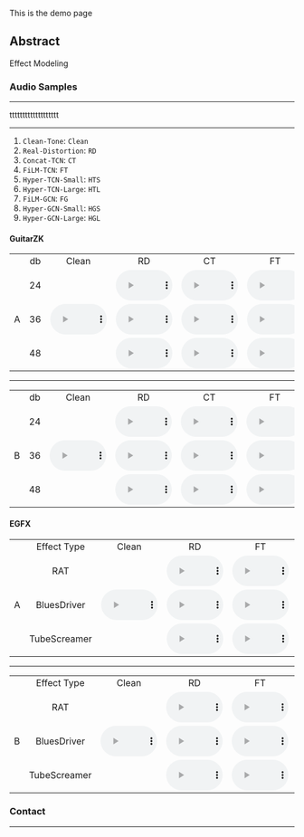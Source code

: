 This is the demo page

## Abstract
Effect Modeling 


### Audio Samples

<hr>
ttttttttttttttttttt

<hr>

1. `Clean-Tone`: `Clean`
2. `Real-Distortion`: `RD`
3. `Concat-TCN`: `CT`
4. `FiLM-TCN`:  `FT`
5. `Hyper-TCN-Small`: `HTS`
6. `Hyper-TCN-Large`: `HTL`
7. `FiLM-GCN`: `FG`
8. `Hyper-GCN-Small`: `HGS`
9. `Hyper-GCN-Large`: `HGL` 

#### GuitarZK

<table style='text-align: center;'>
  <tbody>
    <tr>
      <td></td>
      <td>db</td>
      <td>Clean</td>
      <td>RD</td>
      <td>CT</td>
      <td>FT</td>
      <td>HTS</td>
      <td>HTL</td>
      <td>FG</td>
      <td>HGS</td>
      <td>HGL</td>
    </tr>
    <tr>
      <td rowspan="0">A</td>
      <td>24</td>
      <td rowspan="0"><audio controls="" style="width: 100px;"><source src="./assets/audios/a/clean.wav" type="audio/mpeg" /></audio></td>
      <td><audio controls="" style="width: 100px;"><source src="./assets/audios/a/rd_24.wav" type="audio/mpeg" /></audio></td>
      <td><audio controls="" style="width: 100px;"><source src="./assets/audios/a/ct_24.wav" type="audio/mpeg" /></audio></td>
      <td><audio controls="" style="width: 100px;"><source src="./assets/audios/a/ft_24.wav" type="audio/mpeg" /></audio></td>
      <td><audio controls="" style="width: 100px;"><source src="./assets/audios/a/hts_24.wav" type="audio/mpeg" /></audio></td>
      <td><audio controls="" style="width: 100px;"><source src="./assets/audios/a/htl_24.wav" type="audio/mpeg" /></audio></td>
      <td><audio controls="" style="width: 100px;"><source src="./assets/audios/a/fg_24.wav" type="audio/mpeg" /></audio></td>
      <td><audio controls="" style="width: 100px;"><source src="./assets/audios/a/hgl_24.wav" type="audio/mpeg" /></audio></td>
      <td><audio controls="" style="width: 100px;"><source src="./assets/audios/a/hgl_24.wav" type="audio/mpeg" /></audio></td>
    </tr>
    <tr>
      <td>36</td>
      <td><audio controls="" style="width: 100px;"><source src="./assets/audios/a/rd_36.wav" type="audio/mpeg" /></audio></td>
      <td><audio controls="" style="width: 100px;"><source src="./assets/audios/a/ct_36.wav" type="audio/mpeg" /></audio></td>
      <td><audio controls="" style="width: 100px;"><source src="./assets/audios/a/ft_36.wav" type="audio/mpeg" /></audio></td>
      <td><audio controls="" style="width: 100px;"><source src="./assets/audios/a/hts_36.wav" type="audio/mpeg" /></audio></td>
      <td><audio controls="" style="width: 100px;"><source src="./assets/audios/a/htl_36.wav" type="audio/mpeg" /></audio></td>
      <td><audio controls="" style="width: 100px;"><source src="./assets/audios/a/fg_36.wav" type="audio/mpeg" /></audio></td>
      <td><audio controls="" style="width: 100px;"><source src="./assets/audios/a/hgl_36.wav" type="audio/mpeg" /></audio></td>
      <td><audio controls="" style="width: 100px;"><source src="./assets/audios/a/hgl_36.wav" type="audio/mpeg" /></audio></td>
    </tr>
    <tr>
      <td>48</td>
      <td><audio controls="" style="width: 100px;"><source src="./assets/audios/a/rd_48.wav" type="audio/mpeg" /></audio></td>
      <td><audio controls="" style="width: 100px;"><source src="./assets/audios/a/ct_48.wav" type="audio/mpeg" /></audio></td>
      <td><audio controls="" style="width: 100px;"><source src="./assets/audios/a/ft_48.wav" type="audio/mpeg" /></audio></td>
      <td><audio controls="" style="width: 100px;"><source src="./assets/audios/a/hts_48.wav" type="audio/mpeg" /></audio></td>
      <td><audio controls="" style="width: 100px;"><source src="./assets/audios/a/htl_48.wav" type="audio/mpeg" /></audio></td>
      <td><audio controls="" style="width: 100px;"><source src="./assets/audios/a/fg_48.wav" type="audio/mpeg" /></audio></td>
      <td><audio controls="" style="width: 100px;"><source src="./assets/audios/a/hgl_48.wav" type="audio/mpeg" /></audio></td>
      <td><audio controls="" style="width: 100px;"><source src="./assets/audios/a/hgl_48.wav" type="audio/mpeg" /></audio></td>
    </tr>
  </tbody>
</table>

<hr>

<table style='text-align: center;'>
  <tbody>
    <tr>
      <td></td>
      <td>db</td>
      <td>Clean</td>
      <td>RD</td>
      <td>CT</td>
      <td>FT</td>
      <td>HTS</td>
      <td>HTL</td>
      <td>FG</td>
      <td>HGS</td>
      <td>HGL</td>
    </tr>
    <tr>
      <td rowspan="0">B</td>
      <td>24</td>
      <td rowspan="0"><audio controls="" style="width: 100px;"><source src="./assets/audios/b/cleantone.wav" type="audio/mpeg" /></audio></td>
      <td><audio controls="" style="width: 100px;"><source src="./assets/audios/b/rd_24.wav" type="audio/mpeg" /></audio></td>
      <td><audio controls="" style="width: 100px;"><source src="./assets/audios/b/ct_24.wav" type="audio/mpeg" /></audio></td>
      <td><audio controls="" style="width: 100px;"><source src="./assets/audios/b/ft_24.wav" type="audio/mpeg" /></audio></td>
      <td><audio controls="" style="width: 100px;"><source src="./assets/audios/b/hts_24.wav" type="audio/mpeg" /></audio></td>
      <td><audio controls="" style="width: 100px;"><source src="./assets/audios/b/htl_24.wav" type="audio/mpeg" /></audio></td>
      <td><audio controls="" style="width: 100px;"><source src="./assets/audios/b/fg_24.wav" type="audio/mpeg" /></audio></td>
      <td><audio controls="" style="width: 100px;"><source src="./assets/audios/b/hgl_24.wav" type="audio/mpeg" /></audio></td>
      <td><audio controls="" style="width: 100px;"><source src="./assets/audios/b/hgl_24.wav" type="audio/mpeg" /></audio></td>
    </tr>
    <tr>
      <td>36</td>
      <td><audio controls="" style="width: 100px;"><source src="./assets/audios/b/rd_36.wav" type="audio/mpeg" /></audio></td>
      <td><audio controls="" style="width: 100px;"><source src="./assets/audios/b/ct_36.wav" type="audio/mpeg" /></audio></td>
      <td><audio controls="" style="width: 100px;"><source src="./assets/audios/b/ft_36.wav" type="audio/mpeg" /></audio></td>
      <td><audio controls="" style="width: 100px;"><source src="./assets/audios/b/hts_36.wav" type="audio/mpeg" /></audio></td>
      <td><audio controls="" style="width: 100px;"><source src="./assets/audios/b/htl_36.wav" type="audio/mpeg" /></audio></td>
      <td><audio controls="" style="width: 100px;"><source src="./assets/audios/b/fg_36.wav" type="audio/mpeg" /></audio></td>
      <td><audio controls="" style="width: 100px;"><source src="./assets/audios/b/hgl_36.wav" type="audio/mpeg" /></audio></td>
      <td><audio controls="" style="width: 100px;"><source src="./assets/audios/b/hgl_36.wav" type="audio/mpeg" /></audio></td>
    </tr>
    <tr>
      <td>48</td>
      <td><audio controls="" style="width: 100px;"><source src="./assets/audios/b/rd_48.wav" type="audio/mpeg" /></audio></td>
      <td><audio controls="" style="width: 100px;"><source src="./assets/audios/b/ct_48.wav" type="audio/mpeg" /></audio></td>
      <td><audio controls="" style="width: 100px;"><source src="./assets/audios/b/ft_48.wav" type="audio/mpeg" /></audio></td>
      <td><audio controls="" style="width: 100px;"><source src="./assets/audios/b/hts_48.wav" type="audio/mpeg" /></audio></td>
      <td><audio controls="" style="width: 100px;"><source src="./assets/audios/b/htl_48.wav" type="audio/mpeg" /></audio></td>
      <td><audio controls="" style="width: 100px;"><source src="./assets/audios/b/fg_48.wav" type="audio/mpeg" /></audio></td>
      <td><audio controls="" style="width: 100px;"><source src="./assets/audios/b/hgl_48.wav" type="audio/mpeg" /></audio></td>
      <td><audio controls="" style="width: 100px;"><source src="./assets/audios/b/hgl_48.wav" type="audio/mpeg" /></audio></td>
    </tr>
  </tbody>
</table>

#### EGFX

<table style='text-align: center;'>
  <tbody>
    <tr>
      <td></td>
      <td>Effect Type</td>
      <td>Clean</td>
      <td>RD</td>
      <td>FT</td>
      <td>HTS</td>
      <td>HTL</td>
      <td>FG</td>
      <td>HGS</td>
      <td>HGL</td>
    </tr>
    <tr>
      <td rowspan="0">A</td>
      <td>RAT</td>
      <td rowspan="0"><audio controls="" style="width: 100px;"><source src="./assets/audios/c/clean.wav" type="audio/mpeg" /></audio></td>
      <td><audio controls="" style="width: 100px;"><source src="./assets/audios/c/rd-RAT.wav" type="audio/mpeg" /></audio></td>
      <td><audio controls="" style="width: 100px;"><source src="./assets/audios/c/ft-RAT.wav" type="audio/mpeg" /></audio></td>
      <td><audio controls="" style="width: 100px;"><source src="./assets/audios/c/hts-RAT.wav" type="audio/mpeg" /></audio></td>
      <td><audio controls="" style="width: 100px;"><source src="./assets/audios/c/htl-RAT.wav" type="audio/mpeg" /></audio></td>
      <td><audio controls="" style="width: 100px;"><source src="./assets/audios/c/fg-RAT.wav" type="audio/mpeg" /></audio></td>
      <td><audio controls="" style="width: 100px;"><source src="./assets/audios/c/hgl-RAT.wav" type="audio/mpeg" /></audio></td>
      <td><audio controls="" style="width: 100px;"><source src="./assets/audios/c/hgl-RAT.wav" type="audio/mpeg" /></audio></td>
    </tr>
    <tr>
      <td>BluesDriver</td>
      <td><audio controls="" style="width: 100px;"><source src="./assets/audios/c/rd-BluesDriver.wav" type="audio/mpeg" /></audio></td>
      <td><audio controls="" style="width: 100px;"><source src="./assets/audios/c/ft-BluesDriver.wav" type="audio/mpeg" /></audio></td>
      <td><audio controls="" style="width: 100px;"><source src="./assets/audios/c/hts-BluesDriver.wav" type="audio/mpeg" /></audio></td>
      <td><audio controls="" style="width: 100px;"><source src="./assets/audios/c/htl-BluesDriver.wav" type="audio/mpeg" /></audio></td>
      <td><audio controls="" style="width: 100px;"><source src="./assets/audios/c/fg-BluesDriver.wav" type="audio/mpeg" /></audio></td>
      <td><audio controls="" style="width: 100px;"><source src="./assets/audios/c/hgl-BluesDriver.wav" type="audio/mpeg" /></audio></td>
      <td><audio controls="" style="width: 100px;"><source src="./assets/audios/c/hgl-BluesDriver.wav" type="audio/mpeg" /></audio></td>
    </tr>
    <tr>
      <td>TubeScreamer</td>
      <td><audio controls="" style="width: 100px;"><source src="./assets/audios/c/rd-TubeScreamer.wav" type="audio/mpeg" /></audio></td>
      <td><audio controls="" style="width: 100px;"><source src="./assets/audios/c/ft-TubeScreamer.wav" type="audio/mpeg" /></audio></td>
      <td><audio controls="" style="width: 100px;"><source src="./assets/audios/c/hts-TubeScreamer.wav" type="audio/mpeg" /></audio></td>
      <td><audio controls="" style="width: 100px;"><source src="./assets/audios/c/htl-TubeScreamer.wav" type="audio/mpeg" /></audio></td>
      <td><audio controls="" style="width: 100px;"><source src="./assets/audios/c/fg-TubeScreamer.wav" type="audio/mpeg" /></audio></td>
      <td><audio controls="" style="width: 100px;"><source src="./assets/audios/c/hgl-TubeScreamer.wav" type="audio/mpeg" /></audio></td>
      <td><audio controls="" style="width: 100px;"><source src="./assets/audios/c/hgl-TubeScreamer.wav" type="audio/mpeg" /></audio></td>
    </tr>
  </tbody>
</table>

<hr>

<table style='text-align: center;'>
  <tbody>
    <tr>
      <td></td>
      <td>Effect Type</td>
      <td>Clean</td>
      <td>RD</td>
      <td>FT</td>
      <td>HTS</td>
      <td>HTL</td>
      <td>FG</td>
      <td>HGS</td>
      <td>HGL</td>
    </tr>
    <tr>
      <td rowspan="0">B</td>
      <td>RAT</td>
      <td rowspan="0"><audio controls="" style="width: 100px;"><source src="./assets/audios/d/clean.wav" type="audio/mpeg" /></audio></td>
      <td><audio controls="" style="width: 100px;"><source src="./assets/audios/d/rd-RAT.wav" type="audio/mpeg" /></audio></td>
      <td><audio controls="" style="width: 100px;"><source src="./assets/audios/d/ft-RAT.wav" type="audio/mpeg" /></audio></td>
      <td><audio controls="" style="width: 100px;"><source src="./assets/audios/d/hts-RAT.wav" type="audio/mpeg" /></audio></td>
      <td><audio controls="" style="width: 100px;"><source src="./assets/audios/d/htl-RAT.wav" type="audio/mpeg" /></audio></td>
      <td><audio controls="" style="width: 100px;"><source src="./assets/audios/d/fg-RAT.wav" type="audio/mpeg" /></audio></td>
      <td><audio controls="" style="width: 100px;"><source src="./assets/audios/d/hgl-RAT.wav" type="audio/mpeg" /></audio></td>
      <td><audio controls="" style="width: 100px;"><source src="./assets/audios/d/hgl-RAT.wav" type="audio/mpeg" /></audio></td>
    </tr>
    <tr>
      <td>BluesDriver</td>
      <td><audio controls="" style="width: 100px;"><source src="./assets/audios/d/rd-BluesDriver.wav" type="audio/mpeg" /></audio></td>
      <td><audio controls="" style="width: 100px;"><source src="./assets/audios/d/ft-BluesDriver.wav" type="audio/mpeg" /></audio></td>
      <td><audio controls="" style="width: 100px;"><source src="./assets/audios/d/hts-BluesDriver.wav" type="audio/mpeg" /></audio></td>
      <td><audio controls="" style="width: 100px;"><source src="./assets/audios/d/htl-BluesDriver.wav" type="audio/mpeg" /></audio></td>
      <td><audio controls="" style="width: 100px;"><source src="./assets/audios/d/fg-BluesDriver.wav" type="audio/mpeg" /></audio></td>
      <td><audio controls="" style="width: 100px;"><source src="./assets/audios/d/hgl-BluesDriver.wav" type="audio/mpeg" /></audio></td>
      <td><audio controls="" style="width: 100px;"><source src="./assets/audios/d/hgl-BluesDriver.wav" type="audio/mpeg" /></audio></td>
    </tr>
    <tr>
      <td>TubeScreamer</td>
      <td><audio controls="" style="width: 100px;"><source src="./assets/audios/d/rd-TubeScreamer.wav" type="audio/mpeg" /></audio></td>
      <td><audio controls="" style="width: 100px;"><source src="./assets/audios/d/ft-TubeScreamer.wav" type="audio/mpeg" /></audio></td>
      <td><audio controls="" style="width: 100px;"><source src="./assets/audios/d/hts-TubeScreamer.wav" type="audio/mpeg" /></audio></td>
      <td><audio controls="" style="width: 100px;"><source src="./assets/audios/d/htl-TubeScreamer.wav" type="audio/mpeg" /></audio></td>
      <td><audio controls="" style="width: 100px;"><source src="./assets/audios/d/fg-TubeScreamer.wav" type="audio/mpeg" /></audio></td>
      <td><audio controls="" style="width: 100px;"><source src="./assets/audios/d/hgl-TubeScreamer.wav" type="audio/mpeg" /></audio></td>
      <td><audio controls="" style="width: 100px;"><source src="./assets/audios/d/hgl-TubeScreamer.wav" type="audio/mpeg" /></audio></td>
    </tr>
  </tbody>
</table>

### Contact 

<hr>


